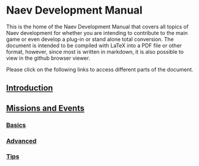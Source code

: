 # Naev Development Manual

This is the home of the Naev Development Manual that covers all topics of Naev development for whether you are intending to contribute to the main game or even develop a plug-in or stand alone total conversion. The document is intended to be compiled with LaTeX into a PDF file or other format, however, since most is written in markdown, it is also possible to view in the github browser viewer.

Please click on the following links to access different parts of the document.

## [Introduction](sec/intro.md)

## [Missions and Events](sec/misn.md)

### [Basics](sec/misn-basics.md)

### [Advanced](sec/misn-advanced.md)

### [Tips](sec/misn-tips.md)
